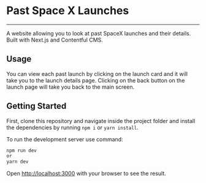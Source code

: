 # Past Space X Launches
<hr>
A website allowing you to look at past SpaceX launches and their details. Built with Next.js and Contentful CMS.

## Usage
You can view each past launch by clicking on the launch card and it will take you to the launch details page. Clicking on the back button on the launch page will take you back to the main screen.

## Getting Started



First, clone this repository and navigate inside the project folder and install the dependencies by running `npm i` or `yarn install`. 

To run the development server use command:

```bash
npm run dev 
or
yarn dev
```

Open [http://localhost:3000](http://localhost:3000) with your browser to see the result.


